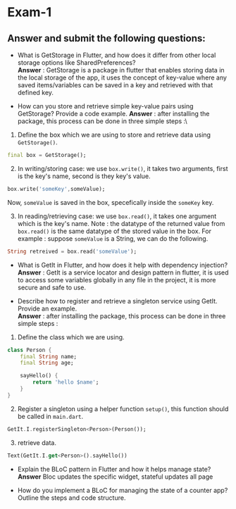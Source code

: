 # Exam-1
## Answer and submit the following questions:
- What is GetStorage in Flutter, and how does it differ from other local storage options like SharedPreferences?\
**Answer** : GetStorage is a package in flutter that enables storing data in the local storage of the app, it uses the concept of key-value where any saved items/variables can be saved in a key and retrieved with that defined key. 

- How can you store and retrieve simple key-value pairs using GetStorage? Provide a code example.
**Answer** : after installing the package, this process can be done in three simple steps :\
1) Define the box which we are using to store and retrieve data using `GetStorage()`.
```dart
final box = GetStorage();
```

2) In writing/storing case: we use `box.write()`, it takes two arguments, first is the key's name, second is they key's value.
```dart
box.write('someKey',someValue);
```
Now, `someValue` is saved in the box, specefically inside the `someKey` key.

3) In reading/retrieving case: we use `box.read()`, it takes one argument which is the key's name.
Note : the datatype of the returned value from `box.read()` is the same datatype of the stored value in the box. For example : suppose `someValue` is a String, we can do the following.
```dart
String retreived = box.read('someValue');
```

- What is GetIt in Flutter, and how does it help with dependency injection?
**Answer** : GetIt is a service locator and design pattern in flutter, it is used to access some variables globally in any file in the project, it is more secure and safe to use.

- Describe how to register and retrieve a singleton service using GetIt. Provide an example.\
**Answer** : after installing the package, this process can be done in three simple steps :
1) Define the class which we are using.
```dart
class Person {
    final String name;
    final String age;

    sayHello() {
        return 'hello $name';
    }
}
```

2) Register a singleton using a helper function `setup()`, this function should be called in `main.dart`.
```dart
GetIt.I.registerSingleton<Person>(Person());
```

3) retrieve data.
```dart
Text(GetIt.I.get<Person>().sayHello())
```

- Explain the BLoC pattern in Flutter and how it helps manage state?
**Answer** Bloc updates the specific widget, stateful updates all page

- How do you implement a BLoC for managing the state of a counter app? Outline the steps and code structure.